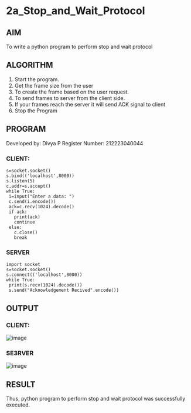 # 2a_Stop_and_Wait_Protocol
## AIM 
To write a python program to perform stop and wait protocol
## ALGORITHM
1. Start the program.
2. Get the frame size from the user
3. To create the frame based on the user request.
4. To send frames to server from the client side.
5. If your frames reach the server it will send ACK signal to client
6. Stop the Program
## PROGRAM
Developed by: Divya P
Register Number: 212223040044
### CLIENT:
```import socket
s=socket.socket()
s.bind(('localhost',8000))
s.listen(5)
c,addr=s.accept()
while True:
 i=input("Enter a data: ")
 c.send(i.encode())
 ack=c.recv(1024).decode()
 if ack:
   print(ack)
   continue
 else:
   c.close()
   break
```
### SERVER
```
import socket
s=socket.socket()
s.connect(('localhost',8000))
while True:
 print(s.recv(1024).decode())
 s.send("Acknowledgement Recived".encode())
```
## OUTPUT
### CLIENT:
![image](https://github.com/DivyaP0110/2a_Stop_and_Wait_Protocol/assets/144870891/f49a2fb7-b78a-4c0c-b389-f321bd94bb34)
### SE3RVER

![image](https://github.com/DivyaP0110/2a_Stop_and_Wait_Protocol/assets/144870891/424c5286-f539-4dca-a814-52b6fa1810e7)


## RESULT
Thus, python program to perform stop and wait protocol was successfully executed.
